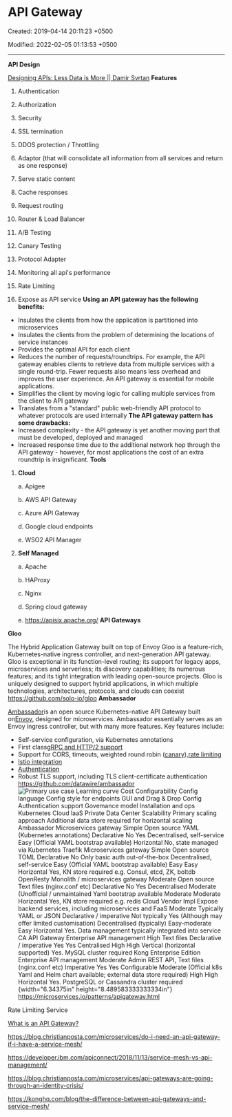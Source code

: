# API Gateway

Created: 2019-04-14 20:11:23 +0500

Modified: 2022-02-05 01:13:53 +0500

---

**API Design**

[Designing APIs: Less Data is More || Damir Svrtan](https://www.youtube.com/watch?v=DC9032_nkyc)
**Features**

1.  Authentication

2.  Authorization

3.  Security

4.  SSL termination

5.  DDOS protection / Throttling

6.  Adaptor (that will consolidate all information from all services and return as one response)

7.  Serve static content

8.  Cache responses

9.  Request routing

10. Router & Load Balancer

11. A/B Testing

12. Canary Testing

13. Protocol Adapter

14. Monitoring all api's performance

15. Rate Limiting

16. Expose as API service
**Using an API gateway has the following benefits:**
-   Insulates the clients from how the application is partitioned into microservices
-   Insulates the clients from the problem of determining the locations of service instances
-   Provides the optimal API for each client
-   Reduces the number of requests/roundtrips. For example, the API gateway enables clients to retrieve data from multiple services with a single round-trip. Fewer requests also means less overhead and improves the user experience. An API gateway is essential for mobile applications.
-   Simplifies the client by moving logic for calling multiple services from the client to API gateway
-   Translates from a "standard" public web-friendly API protocol to whatever protocols are used internally
**The API gateway pattern has some drawbacks:**
-   Increased complexity - the API gateway is yet another moving part that must be developed, deployed and managed
-   Increased response time due to the additional network hop through the API gateway - however, for most applications the cost of an extra roundtrip is insignificant.
**Tools**

1.  **Cloud**

    a.  Apigee

    b.  AWS API Gateway

    c.  Azure API Gateway

    d.  Google cloud endpoints

    e.  WSO2 API Manager

2.  **Self Managed**

    a.  Apache

    b.  HAProxy

    c.  Nginx

    d.  Spring cloud gateway

    e.  <https://apisix.apache.org/>
**API Gateways**

**Gloo**

The Hybrid Application Gateway built on top of Envoy
Gloo is a feature-rich, Kubernetes-native ingress controller, and next-generation API gateway. Gloo is exceptional in its function-level routing; its support for legacy apps, microservices and serverless; its discovery capabilities; its numerous features; and its tight integration with leading open-source projects. Gloo is uniquely designed to support hybrid applications, in which multiple technologies, architectures, protocols, and clouds can coexist
<https://github.com/solo-io/gloo>
**Ambassador**

[Ambassador](https://www.getambassador.io/)is an open source Kubernetes-native API Gateway built on[Envoy](https://www.envoyproxy.io/), designed for microservices. Ambassador essentially serves as an Envoy ingress controller, but with many more features.
Key features include:
-   Self-service configuration, via Kubernetes annotations
-   First class[gRPC and HTTP/2 support](https://www.getambassador.io/user-guide/grpc)
-   Support for CORS, timeouts, weighted round robin ([canary](https://www.getambassador.io/reference/canary)),[rate limiting](https://www.getambassador.io/reference/services/rate-limit-service)
-   [Istio integration](https://www.getambassador.io/user-guide/with-istio)
-   [Authentication](https://www.getambassador.io/reference/services/auth-service)
-   Robust TLS support, including TLS client-certificate authentication
<https://github.com/datawire/ambassador>
![Primary use case Learning curve Cost Configurability Config language Config style for endpoints GUI and Drag & Drop Config Authentication support Govemance model Installation and ops Kubernetes Cloud laaS Private Data Center Scalability Primary scaling approach Additional data store required for horizontal scaling Ambassador Microservices gateway Simple Open source YAML (Kubernetes annotations) Declarative No Yes Decentralised, self-service Easy (Official YAML bootstrap available) Horizontal No, state managed via Kubernetes Traefik Microservices gateway Simple Open source TOML Declarative No Only basic auth out-of-the-box Decentralised, self-service Easy (Official YAML bootstrap available) Easy Easy Horizontal Yes, KN store required e.g. Consul, etcd, ZK, boltdb OpenResty Monolith / microservices gateway Moderate Open source Text files (nginx.conf etc) Declarative No Yes Decentralised Moderate (Unofficial / unmaintained Yaml bootstrap available Moderate Moderate Horizontal Yes, KN store required e.g. redis Cloud Vendor Impl Expose backend services, including microservices and FaaS Moderate Typically YAML or JSON Declarative / imperative Not typically Yes (Although may offer limited customisation) Decentralised (typically) Easy-moderate Easy Horizontal Yes. Data management typically integrated into service CA API Gateway Enterprise API management High Text files Declarative / imperative Yes Yes Centralised High High Vertical (horizontal supported) Yes. MySQL cluster required Kong Enterprise Edition Enterprise API management Moderate Admin REST API, Text files (nginx.conf etc) Imperative Yes Yes Configurable Moderate (Official k8s Yaml and Helm chart available; external data store required) High High Horizontal Yes. PostgreSQL or Cassandra cluster required ](media/API-Gateway-image1.png){width="6.34375in" height="8.489583333333334in"}
<https://microservices.io/patterns/apigateway.html>

Rate Limiting Service

[What is an API Gateway?](https://www.youtube.com/watch?v=vHQqQBYJtLI)

<https://blog.christianposta.com/microservices/do-i-need-an-api-gateway-if-i-have-a-service-mesh/>

<https://developer.ibm.com/apiconnect/2018/11/13/service-mesh-vs-api-management/>

<https://blog.christianposta.com/microservices/api-gateways-are-going-through-an-identity-crisis/>

<https://konghq.com/blog/the-difference-between-api-gateways-and-service-mesh/>

